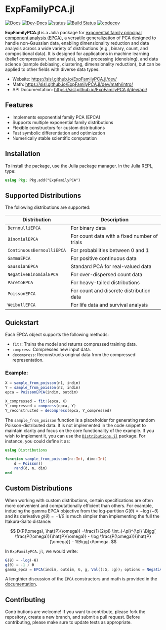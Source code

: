 # ExpFamilyPCA.jl

[![Docs](https://img.shields.io/badge/docs-stable-blue.svg)](https://sisl.github.io/ExpFamilyPCA.jl/stable)
[![Dev-Docs](https://img.shields.io/badge/docs-latest-blue.svg)](https://sisl.github.io/ExpFamilyPCA.jl/latest)
[![status](https://joss.theoj.org/papers/8c617a932d19b28d5ac0299b23d2c8dc/status.svg)](https://joss.theoj.org/papers/8c617a932d19b28d5ac0299b23d2c8dc)
[![Build Status](https://github.com/sisl/ExpFamilyPCA.jl/actions/workflows/CI.yml/badge.svg?branch=main)](https://github.com/sisl/ExpFamilyPCA.jl/actions/workflows/CI.yml?query=branch%3Amain)
[![codecov](https://codecov.io/github/sisl/ExpFamilyPCA.jl/branch/main/graph/badge.svg?token=kJESb0GybB)](https://codecov.io/github/sisl/ExpFamilyPCA.jl)

**ExpFamilyPCA.jl** is a Julia package for [exponential family principal component analysis (EPCA)](https://papers.nips.cc/paper_files/paper/2001/hash/f410588e48dc83f2822a880a68f78923-Abstract.html), a versatile generalization of PCA designed to handle non-Gaussian data, enabling dimensionality reduction and data analysis across a wide variety of distributions (e.g., binary, count, and compositional data). It is designed for applications in machine learning (belief compression, text analysis), signal processing (denoising), and data science (sample debiasing, clustering, dimensionality reduction), but can be applied to other fields with diverse data types.

- Website: https://sisl.github.io/ExpFamilyPCA.jl/dev/
- Math: https://sisl.github.io/ExpFamilyPCA.jl/dev/math/intro/
- API Documentation: https://sisl.github.io/ExpFamilyPCA.jl/dev/api/


## Features
- Implements exponential family PCA (EPCA)
- Supports multiple exponential family distributions
- Flexible constructors for custom distributions
- Fast symbolic differentiation and optimization
- Numerically stable scientific computation

## Installation

To install the package, use the Julia package manager. In the Julia REPL, type:

```julia
using Pkg; Pkg.add("ExpFamilyPCA")
```

## Supported Distributions
The following distributions are supported:

| Distribution                  | Description                                      |
| ----------------------------- | ------------------------------------------------ |
| `BernoulliEPCA`                | For binary data                                  |
| `BinomialEPCA`                 | For count data with a fixed number of trials     |
| `ContinuousBernoulliEPCA`      | For probabilities between 0 and 1                |
| `GammaEPCA`                    | For positive continuous data                     |
| `GaussianEPCA`                 | Standard PCA for real-valued data                |
| `NegativeBinomialEPCA`         | For over-dispersed count data                    |
| `ParetoEPCA`                   | For heavy-tailed distributions                   |
| `PoissonEPCA`                  | For count and discrete distribution data         |
| `WeibullEPCA`                  | For life data and survival analysis              |

## Quickstart
Each EPCA object supports the following methods:
- `fit!`: Trains the model and returns compressed training data.
- `compress`: Compresses new input data.
- `decompress`: Reconstructs original data from the compressed representation.

### Example:
```julia
X = sample_from_poisson(n1, indim)
Y = sample_from_poisson(n2, indim)
epca = PoissonEPCA(indim, outdim)

X_compressed = fit!(epca, X)
Y_compressed = compress(epca, Y)
Y_reconstructed = decompress(epca, Y_compressed)
```

The `sample_from_poisson` function is a placeholder for generating random Poisson-distributed data. It is not implemented in the code snippet to maintain clarity and focus on the core functionality of the example. If you wish to implement it, you can use the [`Distributions.jl`](https://github.com/JuliaStats/Distributions.jl) package. For instance, you could define it as:

```julia
using Distributions

function sample_from_poisson(n::Int, dim::Int)
    d = Poisson()
    rand(d, n, dim)
end
```


## Custom Distributions

When working with custom distributions, certain specifications are often more convenient and computationally efficient than others. For example, inducing the gamma EPCA objective from the log-partition $G(\theta) = -\log(-\theta)$ and its derivative $g(\theta) = -1/\theta$ is much simpler than implementing the full the Itakura-Saito distance:

$$
D(P(\omega), \hat{P}(\omega)) =\frac{1}{2\pi} \int_{-\pi}^{\pi} \Bigg[ \frac{P(\omega)}{\hat{P}(\omega)} - \log \frac{P(\omega)}{\hat{P}{\omega}} - 1\Bigg] d\omega.
$$

In `ExpFamilyPCA.jl`, we would write:

```julia
G(θ) = -log(-θ)
g(θ) = -1 / θ
gamma_epca = EPCA(indim, outdim, G, g, Val((:G, :g)); options = NegativeDomain())
```

A lengthier discussion of the `EPCA` constructors and math is provided in the [documentation](https://sisl.github.io/ExpFamilyPCA.jl/dev/math/objectives/).

## Contributing

Contributions are welcome! If you want to contribute, please fork the repository, create a new branch, and submit a pull request. Before contributing, please make sure to update tests as appropriate.
